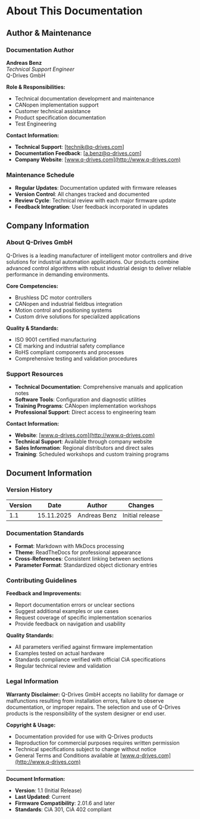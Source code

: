 # About This Documentation

## Author & Maintenance

### Documentation Author
**Andreas Benz**  
*Technical Support Engineer*  
Q-Drives GmbH

**Role & Responsibilities:**
- Technical documentation development and maintenance
- CANopen implementation support
- Customer technical assistance
- Product specification documentation
- Test Engineering

**Contact Information:**
- **Technical Support**: [technik@q-drives.com]
- **Documentation Feedback**: [a.benz@q-drives.com]
- **Company Website**: [www.q-drives.com](http://www.q-drives.com)

### Maintenance Schedule
- **Regular Updates**: Documentation updated with firmware releases
- **Version Control**: All changes tracked and documented
- **Review Cycle**: Technical review with each major firmware update
- **Feedback Integration**: User feedback incorporated in updates

## Company Information

### About Q-Drives GmbH
Q-Drives is a leading manufacturer of intelligent motor controllers and drive solutions for industrial automation applications. Our products combine advanced control algorithms with robust industrial design to deliver reliable performance in demanding environments.

**Core Competencies:**
- Brushless DC motor controllers
- CANopen and industrial fieldbus integration
- Motion control and positioning systems
- Custom drive solutions for specialized applications

**Quality & Standards:**
- ISO 9001 certified manufacturing
- CE marking and industrial safety compliance
- RoHS compliant components and processes
- Comprehensive testing and validation procedures

### Support Resources
- **Technical Documentation**: Comprehensive manuals and application notes
- **Software Tools**: Configuration and diagnostic utilities
- **Training Programs**: CANopen implementation workshops
- **Professional Support**: Direct access to engineering team

**Contact Information:**
- **Website**: [www.q-drives.com](http://www.q-drives.com)
- **Technical Support**: Available through company website
- **Sales Information**: Regional distributors and direct sales
- **Training**: Scheduled workshops and custom training programs

## Document Information

### Version History
| Version | Date | Author | Changes |
|---------|------|--------|---------|
| 1.1 | 15.11.2025 | Andreas Benz | Initial release |

### Documentation Standards
- **Format**: Markdown with MkDocs processing
- **Theme**: ReadTheDocs for professional appearance
- **Cross-References**: Consistent linking between sections
- **Parameter Format**: Standardized object dictionary entries

### Contributing Guidelines
**Feedback and Improvements:**
- Report documentation errors or unclear sections
- Suggest additional examples or use cases
- Request coverage of specific implementation scenarios
- Provide feedback on navigation and usability

**Quality Standards:**
- All parameters verified against firmware implementation
- Examples tested on actual hardware
- Standards compliance verified with official CiA specifications
- Regular technical review and validation

### Legal Information

**Warranty Disclaimer:**
Q-Drives GmbH accepts no liability for damage or malfunctions resulting from installation errors, failure to observe documentation, or improper repairs. The selection and use of Q-Drives products is the responsibility of the system designer or end user.

**Copyright & Usage:**
- Documentation provided for use with Q-Drives products
- Reproduction for commercial purposes requires written permission
- Technical specifications subject to change without notice
- General Terms and Conditions available at [www.q-drives.com](http://www.q-drives.com)

---

**Document Information:**
- **Version**: 1.1 (Initial Release)
- **Last Updated**: Current
- **Firmware Compatibility**: 2.01.6 and later
- **Standards**: CiA 301, CiA 402 compliant